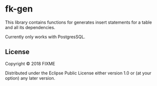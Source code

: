 # fk-gen

This library contains functions for 
generates insert statements for a table and all its dependencies.

Currently only works with PostgresSQL.

## License

Copyright © 2018 FIXME

Distributed under the Eclipse Public License either version 1.0 or (at
your option) any later version.
